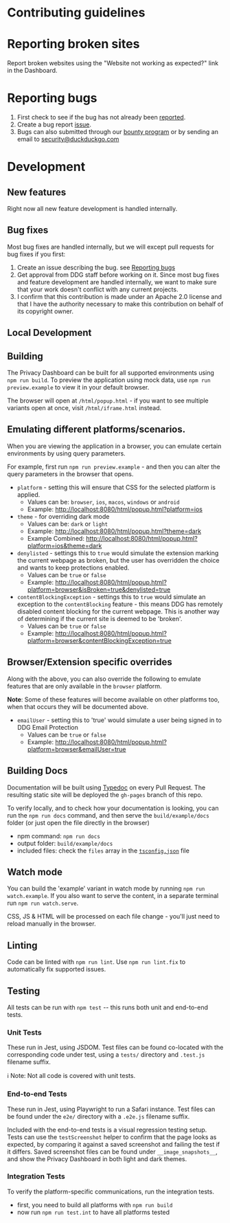 # Contributing guidelines

# Reporting broken sites

Report broken websites using the "Website not working as expected?" link in the Dashboard.

# Reporting bugs

1. First check to see if the bug has not already been [reported](https://github.com/duckduckgo/duckduckgo-privacy-dashboard/issues).
2. Create a bug report [issue](https://github.com/duckduckgo/duckduckgo-privacy-dashboard/issues/new?template=bug_report.md).
3. Bugs can also submitted through our [bounty program](https://hackerone.com/duckduckgo/reports/new?type=team&report_type=vulnerability) or by sending an email to security@duckduckgo.com

# Development

## New features

Right now all new feature development is handled internally.

## Bug fixes

Most bug fixes are handled internally, but we will except pull requests for bug fixes if you first:
1. Create an issue describing the bug. see [Reporting bugs](CONTRIBUTING.md#reporting-bugs)
2. Get approval from DDG staff before working on it. Since most bug fixes and feature development are handled internally, we want to make sure that your work doesn't conflict with any current projects.
3. I confirm that this contribution is made under an Apache 2.0 license and that I have the authority necessary to make this contribution on behalf of its copyright owner.

## Local Development

## Building

The Privacy Dashboard can be built for all supported environments using
`npm run build`. To preview the application using mock data, use
`npm run preview.example` to view it in your default browser.

The browser will open at `/html/popup.html` - if you want to see multiple variants
open at once, visit `/html/iframe.html` instead.

## Emulating different platforms/scenarios.

When you are viewing the application in a browser, you can emulate certain environments
by using query parameters.

For example, first run `npm run preview.example` - and then you can alter the query parameters
in the browser that opens.

- `platform` - setting this will ensure that CSS for the selected platform is applied.
    - Values can be: `browser`, `ios`, `macos`, `windows` or `android`
    - Example: [http://localhost:8080/html/popup.html?platform=ios](http://localhost:8080/html/popup.html?platform=ios)
- `theme` - for overriding dark mode
    - Values can be: `dark` or `light`
    - Example: [http://localhost:8080/html/popup.html?theme=dark](http://localhost:8080/html/popup.html?theme=dark)
    - Example Combined: [http://localhost:8080/html/popup.html?platform=ios&theme=dark](http://localhost:8080/html/popup.html?platform=ios&theme=dark)
- `denylisted` - settings this to `true` would simulate the extension marking the current webpage
  as broken, but the user has overridden the choice and wants to keep protections enabled.
    - Values can be `true` or `false`
    - Example: [http://localhost:8080/html/popup.html?platform=browser&isBroken=true&denylisted=true](http://localhost:8080/html/popup.html?platform=browser&isBroken=true&denylisted=true)
- `contentBlockingException` - settings this to `true` would simulate an exception to the `contentBlocking` feature - this means DDG has remotely
  disabled content blocking for the current webpage. This is another way of determining if the current site is deemed to be 'broken'.
    - Values can be `true` or `false`
    - Example: [http://localhost:8080/html/popup.html?platform=browser&contentBlockingException=true](http://localhost:8080/html/popup.html?platform=browser&contentBlockingException=true)

## Browser/Extension specific overrides

Along with the above, you can also override the following to emulate features that are only available in the `browser` platform.

**Note**: Some of these features will become available on other platforms too, when that occurs
they will be documented above.

- `emailUser` - setting this to 'true' would simulate a user being signed in to DDG Email Protection
    - Values can be `true` or `false`
    - Example: [http://localhost:8080/html/popup.html?platform=browser&emailUser=true](http://localhost:8080/html/popup.html?platform=browser&emailUser=true)

## Building Docs

Documentation will be built using [Typedoc](https://typedoc.org/) on every Pull Request. The resulting static site will be deployed the
`gh-pages` branch of this repo.

To verify locally, and to check how your documentation is looking, you can run the `npm run docs` command, and then
serve the `build/example/docs` folder (or just open the file directly in the browser)

- npm command: `npm run docs`
- output folder: `build/example/docs`
- included files: check the `files` array in the [`tsconfig.json`](./tsconfig.json) file

## Watch mode

You can build the 'example' variant in watch mode by running `npm run watch.example`.
If you also want to serve the content, in a separate terminal run `npm run watch.serve`.

CSS, JS & HTML will be processed on each file change - you'll just need to reload manually in the browser.

## Linting

Code can be linted with `npm run lint`. Use `npm run lint.fix` to automatically
fix supported issues.

## Testing

All tests can be run with `npm test` -- this runs both unit and end-to-end
tests.

### Unit Tests

These run in Jest, using JSDOM. Test files can be found co-located with the
corresponding code under test, using a `tests/` directory and `.test.js`
filename suffix.

ℹ️ Note: Not all code is covered with unit tests.

### End-to-end Tests

These run in Jest, using Playwright to run a Safari instance. Test files can be
found under the `e2e/` directory with a `.e2e.js` filename suffix.

Included with the end-to-end tests is a visual regression testing setup. Tests
can use the `testScreenshot` helper to confirm that the page looks as expected,
by comparing it against a saved screenshot and failing the test if it differs.
Saved screenshot files can be found under `__image_snapshots__`, and show the
Privacy Dashboard in both light and dark themes.

### Integration Tests

To verify the platform-specific communications, run the integration tests.

- first, you need to build all platforms with `npm run build`
- now run `npm run test.int` to have all platforms tested

